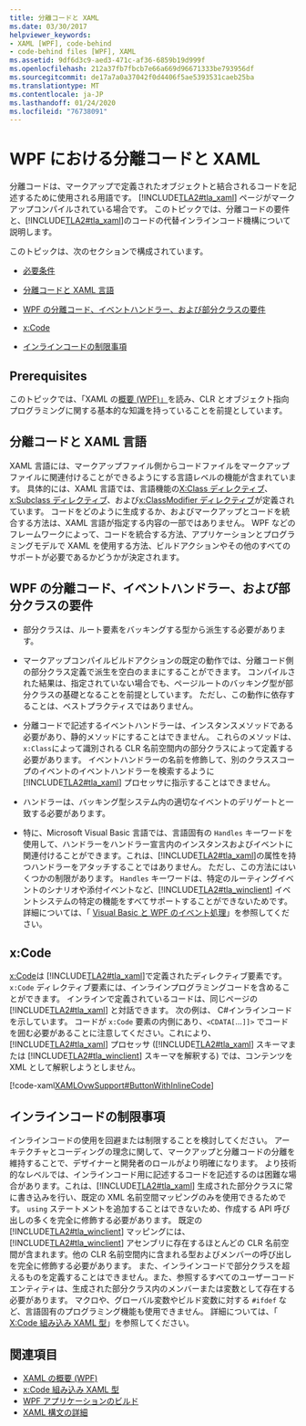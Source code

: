 ```yaml
---
title: 分離コードと XAML
ms.date: 03/30/2017
helpviewer_keywords:
- XAML [WPF], code-behind
- code-behind files [WPF], XAML
ms.assetid: 9df6d3c9-aed3-471c-af36-6859b19d999f
ms.openlocfilehash: 212a37fb7fbcb7e66a669d96671333be793956df
ms.sourcegitcommit: de17a7a0a37042f0d4406f5ae5393531caeb25ba
ms.translationtype: MT
ms.contentlocale: ja-JP
ms.lasthandoff: 01/24/2020
ms.locfileid: "76738091"
---
```

# <a name="code-behind-and-xaml-in-wpf"></a>WPF における分離コードと XAML
<a name="introduction"></a>分離コードは、マークアップで定義されたオブジェクトと結合されるコードを記述するために使用される用語です。 [!INCLUDE[TLA2#tla_xaml](../../../../includes/tla2sharptla-xaml-md.md)] ページがマークアップコンパイルされている場合です。 このトピックでは、分離コードの要件と、[!INCLUDE[TLA2#tla_xaml](../../../../includes/tla2sharptla-xaml-md.md)]のコードの代替インラインコード機構について説明します。  
  
 このトピックは、次のセクションで構成されています。  
  
- [必要条件](#Prerequisites)  
  
- [分離コードと XAML 言語](#codebehind_and_the_xaml_language)  
  
- [WPF の分離コード、イベントハンドラー、および部分クラスの要件](#Code_behind__Event_Handler__and_Partial_Class)  
  
- [x:Code](#x_Code)  
  
- [インラインコードの制限事項](#Inline_Code_Limitations)  
  
<a name="Prerequisites"></a>   
## <a name="prerequisites"></a>Prerequisites  
 このトピックでは、「XAML の[概要 (WPF)」](../../../desktop-wpf/fundamentals/xaml.md)を読み、CLR とオブジェクト指向プログラミングに関する基本的な知識を持っていることを前提としています。  
  
<a name="codebehind_and_the_xaml_language"></a>   
## <a name="code-behind-and-the-xaml-language"></a>分離コードと XAML 言語  
 XAML 言語には、マークアップファイル側からコードファイルをマークアップファイルに関連付けることができるようにする言語レベルの機能が含まれています。 具体的には、XAML 言語では、言語機能の[X:Class ディレクティブ](../../../desktop-wpf/xaml-services/xclass-directive.md)、 [x:Subclass ディレクティブ](../../../desktop-wpf/xaml-services/xsubclass-directive.md)、および[x:ClassModifier ディレクティブ](../../../desktop-wpf/xaml-services/xclassmodifier-directive.md)が定義されています。 コードをどのように生成するか、およびマークアップとコードを統合する方法は、XAML 言語が指定する内容の一部ではありません。 WPF などのフレームワークによって、コードを統合する方法、アプリケーションとプログラミングモデルで XAML を使用する方法、ビルドアクションやその他のすべてのサポートが必要であるかどうかが決定されます。  
  
<a name="Code_behind__Event_Handler__and_Partial_Class"></a>   
## <a name="code-behind-event-handler-and-partial-class-requirements-in-wpf"></a>WPF の分離コード、イベントハンドラー、および部分クラスの要件  
  
- 部分クラスは、ルート要素をバッキングする型から派生する必要があります。  
  
- マークアップコンパイルビルドアクションの既定の動作では、分離コード側の部分クラス定義で派生を空白のままにすることができます。 コンパイルされた結果は、指定されていない場合でも、ページルートのバッキング型が部分クラスの基礎となることを前提としています。 ただし、この動作に依存することは、ベストプラクティスではありません。  
  
- 分離コードで記述するイベントハンドラーは、インスタンスメソッドである必要があり、静的メソッドにすることはできません。 これらのメソッドは、`x:Class`によって識別される CLR 名前空間内の部分クラスによって定義する必要があります。 イベントハンドラーの名前を修飾して、別のクラススコープのイベントのイベントハンドラーを検索するように [!INCLUDE[TLA2#tla_xaml](../../../../includes/tla2sharptla-xaml-md.md)] プロセッサに指示することはできません。  
  
- ハンドラーは、バッキング型システム内の適切なイベントのデリゲートと一致する必要があります。  
  
- 特に、Microsoft Visual Basic 言語では、言語固有の `Handles` キーワードを使用して、ハンドラーをハンドラー宣言内のインスタンスおよびイベントに関連付けることができます。これは、[!INCLUDE[TLA2#tla_xaml](../../../../includes/tla2sharptla-xaml-md.md)]の属性を持つハンドラーをアタッチすることではありません。 ただし、この方法にはいくつかの制限があります。 `Handles` キーワードは、特定のルーティングイベントのシナリオや添付イベントなど、[!INCLUDE[TLA2#tla_winclient](../../../../includes/tla2sharptla-winclient-md.md)] イベントシステムの特定の機能をすべてサポートすることができないためです。 詳細については、「 [Visual Basic と WPF のイベント処理](visual-basic-and-wpf-event-handling.md)」を参照してください。  
  
<a name="x_Code"></a>   
## <a name="xcode"></a>x:Code  
 [x:Code](../../../desktop-wpf/xaml-services/xcode-intrinsic-xaml-type.md)は [!INCLUDE[TLA2#tla_xaml](../../../../includes/tla2sharptla-xaml-md.md)]で定義されたディレクティブ要素です。 `x:Code` ディレクティブ要素には、インラインプログラミングコードを含めることができます。 インラインで定義されているコードは、同じページの [!INCLUDE[TLA2#tla_xaml](../../../../includes/tla2sharptla-xaml-md.md)] と対話できます。 次の例は、 C#インラインコードを示しています。 コードが `x:Code` 要素の内側にあり、`<CDATA[`...`]]>` でコードを囲む必要があることに注意してください。これにより、[!INCLUDE[TLA2#tla_xaml](../../../../includes/tla2sharptla-xaml-md.md)] プロセッサ ([!INCLUDE[TLA2#tla_xaml](../../../../includes/tla2sharptla-xaml-md.md)] スキーマまたは [!INCLUDE[TLA2#tla_winclient](../../../../includes/tla2sharptla-winclient-md.md)] スキーマを解釈する) では、コンテンツを XML として解釈しようとしません。  
  
 [!code-xaml[XAMLOvwSupport#ButtonWithInlineCode](~/samples/snippets/csharp/VS_Snippets_Wpf/XAMLOvwSupport/CSharp/page4.xaml#buttonwithinlinecode)]  
  
<a name="Inline_Code_Limitations"></a>   
## <a name="inline-code-limitations"></a>インラインコードの制限事項  
 インラインコードの使用を回避または制限することを検討してください。 アーキテクチャとコーディングの理念に関して、マークアップと分離コードの分離を維持することで、デザイナーと開発者のロールがより明確になります。 より技術的なレベルでは、インラインコード用に記述するコードを記述するのは困難な場合があります。これは、[!INCLUDE[TLA2#tla_xaml](../../../../includes/tla2sharptla-xaml-md.md)] 生成された部分クラスに常に書き込みを行い、既定の XML 名前空間マッピングのみを使用できるためです。 `using` ステートメントを追加することはできないため、作成する API 呼び出しの多くを完全に修飾する必要があります。 既定の [!INCLUDE[TLA2#tla_winclient](../../../../includes/tla2sharptla-winclient-md.md)] マッピングには、[!INCLUDE[TLA2#tla_winclient](../../../../includes/tla2sharptla-winclient-md.md)] アセンブリに存在するほとんどの CLR 名前空間が含まれます。他の CLR 名前空間内に含まれる型およびメンバーの呼び出しを完全に修飾する必要があります。 また、インラインコードで部分クラスを超えるものを定義することはできません。また、参照するすべてのユーザーコードエンティティは、生成された部分クラス内のメンバーまたは変数として存在する必要があります。 マクロや、グローバル変数やビルド変数に対する `#ifdef` など、言語固有のプログラミング機能も使用できません。 詳細については、「 [X:Code 組み込み XAML 型](../../../desktop-wpf/xaml-services/xcode-intrinsic-xaml-type.md)」を参照してください。  
  
## <a name="see-also"></a>関連項目

- [XAML の概要 (WPF)](../../../desktop-wpf/fundamentals/xaml.md)
- [x:Code 組み込み XAML 型 ](../../../desktop-wpf/xaml-services/xcode-intrinsic-xaml-type.md)
- [WPF アプリケーションのビルド](../app-development/building-a-wpf-application-wpf.md)
- [XAML 構文の詳細](xaml-syntax-in-detail.md)
